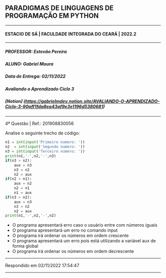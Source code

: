## PARADIGMAS DE LINGUAGENS DE PROGRAMAÇÃO EM PYTHON
---
#### ESTACIO DE SÁ | FACULDADE INTEGRADA DO CEARÁ | 2022.2
---
##### PROFESSOR: Estevão Pereira
##### ALUNO: Gabriel Moura
##### Data de Entrega: 02/11/2022
##### Avaliando o Aprendizado Ciclo 3
##### [Notion] (https://gabrielmdev.notion.site/AVALIANDO-O-APRENDIZADO-Ciclo-3-90aff1fda8ea43af9e3e1196d5380681)
---
4ª Questão | Ref.: 201908830056 

Analise o seguinte trecho de código:

```python
n1 = int(input('Primeiro numero: '))
n2  = int(input('Segundo numero: '))
n3 = int(input('Terceiro numero: '))
print(n1,'-',n2,'-',n3)
if(n3 > n2):
    aux = n3
    n3 = n2
    n2 = aux
if(n2 > n1):
    aux = n2
    n2 = n1
    n1 = aux
if(n3 > n2):
    aux = n3
    n3 = n2
    n2 = aux    
print(n1,'-',n2,'-',n2)
```

- O programa apresentará erro caso o usuário entre com números iguais
- O programa apresentará um erro no comando input
- O programa irá ordenar os números em ordem crescente
- O programa apresentará um erro pois está utilizando a variável aux de forma global
- O programa irá ordenar os números em ordem decrescente

---

Respondido em 02/11/2022 17:54:47

---
